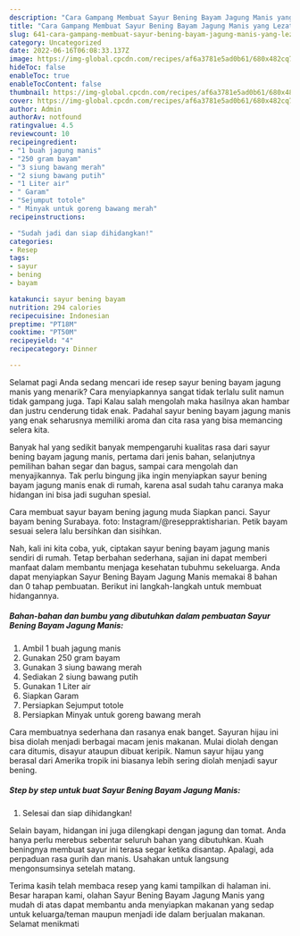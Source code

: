 ```yaml
---
description: "Cara Gampang Membuat Sayur Bening Bayam Jagung Manis yang Lezat"
title: "Cara Gampang Membuat Sayur Bening Bayam Jagung Manis yang Lezat"
slug: 641-cara-gampang-membuat-sayur-bening-bayam-jagung-manis-yang-lezat
category: Uncategorized
date: 2022-06-16T06:08:33.137Z
image: https://img-global.cpcdn.com/recipes/af6a3781e5ad0b61/680x482cq70/sayur-bening-bayam-jagung-manis-foto-resep-utama.jpg
hideToc: false
enableToc: true
enableTocContent: false
thumbnail: https://img-global.cpcdn.com/recipes/af6a3781e5ad0b61/680x482cq70/sayur-bening-bayam-jagung-manis-foto-resep-utama.jpg
cover: https://img-global.cpcdn.com/recipes/af6a3781e5ad0b61/680x482cq70/sayur-bening-bayam-jagung-manis-foto-resep-utama.jpg
author: Admin
authorAv: notfound
ratingvalue: 4.5
reviewcount: 10
recipeingredient:
- "1 buah jagung manis"
- "250 gram bayam"
- "3 siung bawang merah"
- "2 siung bawang putih"
- "1 Liter air"
- " Garam"
- "Sejumput totole"
- " Minyak untuk goreng bawang merah"
recipeinstructions:

- "Sudah jadi dan siap dihidangkan!"
categories:
- Resep
tags:
- sayur
- bening
- bayam

katakunci: sayur bening bayam 
nutrition: 294 calories
recipecuisine: Indonesian
preptime: "PT18M"
cooktime: "PT50M"
recipeyield: "4"
recipecategory: Dinner

---
```



Selamat pagi Anda sedang mencari ide resep sayur bening bayam jagung manis yang menarik? Cara menyiapkannya sangat tidak terlalu sulit namun tidak gampang juga. Tapi Kalau salah mengolah maka hasilnya akan hambar dan justru cenderung tidak enak. Padahal sayur bening bayam jagung manis yang enak seharusnya memiliki aroma dan cita rasa yang bisa memancing selera kita.


Banyak hal yang sedikit banyak mempengaruhi kualitas rasa dari sayur bening bayam jagung manis, pertama dari jenis bahan, selanjutnya pemilihan bahan segar dan bagus, sampai cara mengolah dan menyajikannya. Tak perlu bingung jika ingin menyiapkan sayur bening bayam jagung manis enak di rumah, karena asal sudah tahu caranya maka hidangan ini bisa jadi suguhan spesial.

Cara membuat sayur bayam bening jagung muda Siapkan panci. Sayur bayam bening Surabaya. foto: Instagram/@reseppraktisharian. Petik bayam sesuai selera lalu bersihkan dan sisihkan.


Nah, kali ini kita coba, yuk, ciptakan sayur bening bayam jagung manis sendiri di rumah. Tetap berbahan sederhana, sajian ini dapat memberi manfaat dalam membantu menjaga kesehatan tubuhmu sekeluarga. Anda dapat menyiapkan Sayur Bening Bayam Jagung Manis memakai 8 bahan dan 0 tahap pembuatan. Berikut ini langkah-langkah untuk membuat hidangannya.

<!--inarticleads1-->

##### Bahan-bahan dan bumbu yang dibutuhkan dalam pembuatan Sayur Bening Bayam Jagung Manis:

1. Ambil 1 buah jagung manis
1. Gunakan 250 gram bayam
1. Gunakan 3 siung bawang merah
1. Sediakan 2 siung bawang putih
1. Gunakan 1 Liter air
1. Siapkan  Garam
1. Persiapkan Sejumput totole
1. Persiapkan  Minyak untuk goreng bawang merah


Cara membuatnya sederhana dan rasanya enak banget. Sayuran hijau ini bisa diolah menjadi berbagai macam jenis makanan. Mulai diolah dengan cara ditumis, disayur ataupun dibuat keripik. Namun sayur hijau yang berasal dari Amerika tropik ini biasanya lebih sering diolah menjadi sayur bening. 

<!--inarticleads2-->

##### Step by step untuk buat Sayur Bening Bayam Jagung Manis:


1. Selesai dan siap dihidangkan!

Selain bayam, hidangan ini juga dilengkapi dengan jagung dan tomat. Anda hanya perlu merebus sebentar seluruh bahan yang dibutuhkan. Kuah beningnya membuat sayur ini terasa segar ketika disantap. Apalagi, ada perpaduan rasa gurih dan manis. Usahakan untuk langsung mengonsumsinya setelah matang. 

Terima kasih telah membaca resep yang kami tampilkan di halaman ini. Besar harapan kami, olahan Sayur Bening Bayam Jagung Manis yang mudah di atas dapat membantu anda menyiapkan makanan yang sedap untuk keluarga/teman maupun menjadi ide dalam berjualan makanan. Selamat menikmati
